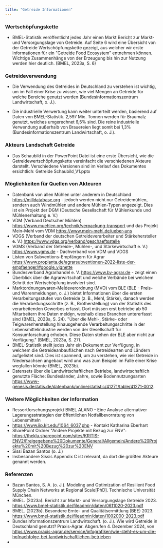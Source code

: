```yaml
---
title: "Getreide Informationen"
---
```

### Wertschöpfungskette
- BMEL-Statistik veröffentlicht jedes Jahr einen Markt Bericht zur Markt- und Versorgungslage von Getreide. Auf Seite 6 wird eine Übersicht von der Getreide Wertschöpfungskette gezeigt, aus welcher wir erste Informationen für ein "Getreide Food Ecosystem" entnehmen können. Wichtige Zusammenhänge von der Erzeugung bis hin zur Nutzung werden hier deutlich. (BMEL, 2023a, S. 6)

### Getreideverwendung 
- Die Verwendung des Getreides in Deutschland zu verstehen ist wichtig, um im Fall einer Krise zu wissen, wie viel Mengen an Getreide für welche Bereiche genutzt werden (Bundesinformationszentrum Landwirtschaft, o. J.).

- Die industrielle Verwertung kann weiter unterteilt werden, basierend auf Daten von BMEL-Statistik. 2,597 Mio. Tonnen werden für Braumalz genutzt, welches umgerechnet 6,5% sind. Die reine industrielle Verwendung außerhalb von Brauereien liegt somit bei 1,3% (Bundesinformationszentrum Landwirtschaft, o. J.).

### Akteurs Landschaft Getreide
- Das Schaubild in der PowerPoint Datei ist eine erste Übersicht, wie die Getreidewertschöpfungskette vereinfacht die verschiedenen Akteure darstellt. Verschiedene Versionen sind im Verlauf des Dokumentes ersichtlich: Getreide Schaubild_V1.pptx

### Möglichkeiten für Quellen von Akteuren
- Datenbank von allen Mühlen unter anderem in Deutschland https://milldatabase.org - jedoch werden nicht nur Getreidemühlen, sondern auch Windmühlen und andere Mühlen-Typen angezeigt. Dies ist ein Projekt der DGM (Deutsche Gesellschaft für Mühlenkunde und Mühlenerhaltung e. V.)
- VDM (Verband Deutscher Mühlen) https://www.muehlen.org/technik/verpackung-transport und das Projekt Mein-Mehl vom VDM https://www.mein-mehl.de/ueber-uns
- VDGS (Verband der deutschen Getreideverarbeiter und Stärkehersteller e. V.) https://www.vdgs.org/verband/geschaeftsstelle
- VGMS (Verband der Getreide-, Mühlen-, und Stärkewirtschaft e. V.) https://www.vgms.de - Dachverband von VDM und VDGS
- Listen von Subventions-Empfängern für Agrar https://www.proplanta.de/agrarsubventionen-2022-liste-der-empfaenger/#google_vignette
- Bundesverband Agrarhandel e. V. https://www.bv-agrar.de - zeigt einen Überblick über die Agrarwirtschaft und welche Verbände bei welchem Schritt der Wertschöpfung involviert sind.
- Marktordnungswaren-Meldeverordnung (MVO) vom BLE (BLE - Preis- und Warenmeldungen, o. J.) bietet Informationen über die ersten Verarbeitungsstufen von Getreide (z. B., Mehl, Stärke), danach werden die Verarbeitungsschritte (z. B., Brotherstellung) von der Statistik des verarbeitenden Gewerbes erfasst. Dort müssen erst betriebe ab 50 Mitarbeitern ihre Daten melden, weshalb diese Branchen untererfasst sind (BMEL, 2023a, S. 24). "Über die Mehl-, Stärke- oder Teigwarenherstellung hinausgehende Verarbeitungsschritte in der Lebensmittelindustrie werden von der Gesellschaft für Konsumforschung erhoben. Diese Daten stehen der BLE aber nicht zur Verfügung." (BMEL, 2023a, S. 27).
- BMEL-Statistik stellt jedes Jahr ein Dokument zur Verfügung, in welchem die Getreideanbauflächen nach Getreidearten und Ländern aufgelistet sind. Dies ist spannend, um zu verstehen, wie viel Getreide in Niedersachsen angebaut wird und was zum Beispiel im Falle einer Krise wegfallen könnte (BMEL, 2023b).
- Datensets über die Landwirtschaftlichen Betriebe, landwirtschaftlich genutzte Fläche: Bundesländer, Jahre, sowie Bodennutzungsarten https://www-genesis.destatis.de/datenbank/online/statistic/41271/table/41271-0012.

### Weitere Möglichkeiten der Information 
- Ressortforschungsprojekt BMEL ALANO - Eine Analyse alternativer Lagerungsstrategien der öffentlichen Notfallbevorratung von Lebensmitteln
- https://www.iip.kit.edu/1064_6037.php - Kontakt Katharina Eberhart
- SharePoint Ordner "Andere Projekte mit Bezug zur ENV": https://theklu.sharepoint.com/sites/KRITIS-ENV2/Freigegebene%20Dokumente/General/Allgemein/Andere%20Projekte%20mit%20Bezug%20zur%20ENV
- Sissi Bazan Santos (o. J.)
- Insbesondere Sissis Appendix C ist relevant, da dort die größten Akteure genannt werden.

### Referenzen
- Bazan Santos, S. A. (o. J.). Modeling and Optimization of Resilient Food Supply Chain Networks at Regional Scale[PhD]. Technische Universität München.
- BMEL. (2023a). Bericht zur Markt- und Versorgungslage Getreide 2023. https://www.bmel-statistik.de/fileadmin/daten/0611020-2023.pdf
- BMEL. (2023b). Besondere Ernte- und Qualitätsermittlung (BEE) 2023. https://www.bmel-statistik.de/fileadmin/daten/1002000-2023.pdf
- Bundesinformationszentrum Landwirtschaft. (o. J.). Wie wird Getreide in Deutschland genutzt? Praxis-Agrar. Abgerufen 4. Dezember 2024, von https://www.praxis-agrar.de/service/infografiken/wie-steht-es-um-die-hofnachfolge-bei-landwirtschaftlichen-betrieben
- 
